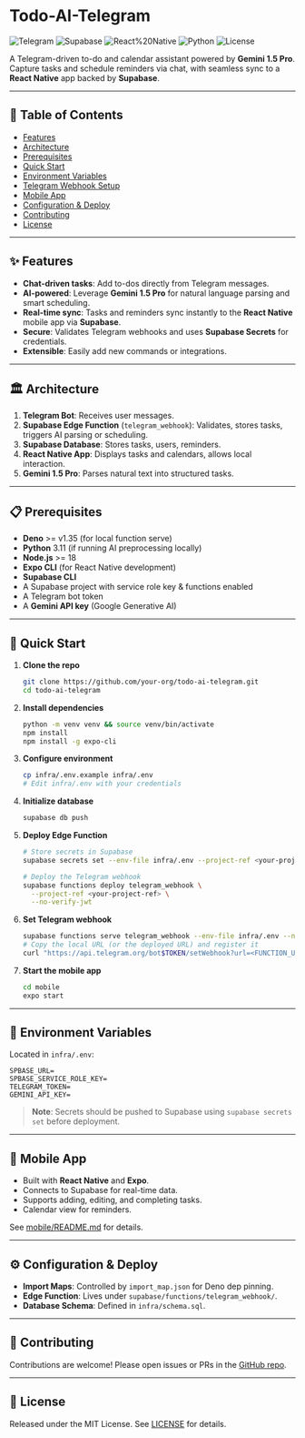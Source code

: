 # Todo-AI-Telegram

![Telegram](https://img.shields.io/badge/Telegram-Bot-blue) ![Supabase](https://img.shields.io/badge/Supabase-Edge%20Functions-green) ![React%20Native](https://img.shields.io/badge/React--Native-Mobile-yellow) ![Python](https://img.shields.io/badge/Python-3.11-blue) ![License](https://img.shields.io/badge/License-MIT-lightgrey)

A Telegram-driven to-do and calendar assistant powered by **Gemini 1.5 Pro**. Capture tasks and schedule reminders via chat, with seamless sync to a **React Native** app backed by **Supabase**.

---

## 🔖 Table of Contents

* [Features](#-features)
* [Architecture](#-architecture)
* [Prerequisites](#-prerequisites)
* [Quick Start](#-quick-start)
* [Environment Variables](#-environment-variables)
* [Telegram Webhook Setup](#-telegram-webhook-setup)
* [Mobile App](#-mobile-app)
* [Configuration & Deploy](#-configuration--deploy)
* [Contributing](#-contributing)
* [License](#-license)

---

## ✨ Features

* **Chat-driven tasks**: Add to-dos directly from Telegram messages.
* **AI-powered**: Leverage **Gemini 1.5 Pro** for natural language parsing and smart scheduling.
* **Real-time sync**: Tasks and reminders sync instantly to the **React Native** mobile app via **Supabase**.
* **Secure**: Validates Telegram webhooks and uses **Supabase Secrets** for credentials.
* **Extensible**: Easily add new commands or integrations.

---

## 🏛️ Architecture

1. **Telegram Bot**: Receives user messages.
2. **Supabase Edge Function** (`telegram_webhook`): Validates, stores tasks, triggers AI parsing or scheduling.
3. **Supabase Database**: Stores tasks, users, reminders.
4. **React Native App**: Displays tasks and calendars, allows local interaction.
5. **Gemini 1.5 Pro**: Parses natural text into structured tasks.

---

## 📋 Prerequisites

* **Deno** >= v1.35 (for local function serve)
* **Python** 3.11 (if running AI preprocessing locally)
* **Node.js** >= 18
* **Expo CLI** (for React Native development)
* **Supabase CLI**
* A Supabase project with service role key & functions enabled
* A Telegram bot token
* A **Gemini API key** (Google Generative AI)

---

## 🚀 Quick Start

1. **Clone the repo**

   ```bash
   git clone https://github.com/your-org/todo-ai-telegram.git
   cd todo-ai-telegram
   ```

2. **Install dependencies**

   ```bash
   python -m venv venv && source venv/bin/activate
   npm install
   npm install -g expo-cli
   ```

3. **Configure environment**

   ```bash
   cp infra/.env.example infra/.env
   # Edit infra/.env with your credentials
   ```

4. **Initialize database**

   ```bash
   supabase db push
   ```

5. **Deploy Edge Function**

   ```bash
   # Store secrets in Supabase
   supabase secrets set --env-file infra/.env --project-ref <your-project-ref>

   # Deploy the Telegram webhook
   supabase functions deploy telegram_webhook \
     --project-ref <your-project-ref> \
     --no-verify-jwt
   ```

6. **Set Telegram webhook**

   ```bash
   supabase functions serve telegram_webhook --env-file infra/.env --no-verify-jwt
   # Copy the local URL (or the deployed URL) and register it
   curl "https://api.telegram.org/bot$TOKEN/setWebhook?url=<FUNCTION_URL>"
   ```

7. **Start the mobile app**

   ```bash
   cd mobile
   expo start
   ```

---

## 🔧 Environment Variables

Located in `infra/.env`:

```dotenv
SPBASE_URL=
SPBASE_SERVICE_ROLE_KEY=
TELEGRAM_TOKEN=
GEMINI_API_KEY=
```

> **Note**: Secrets should be pushed to Supabase using `supabase secrets set` before deployment.

---

## 📱 Mobile App

* Built with **React Native** and **Expo**.
* Connects to Supabase for real-time data.
* Supports adding, editing, and completing tasks.
* Calendar view for reminders.

See [mobile/README.md](mobile/README.md) for details.

---

## ⚙️ Configuration & Deploy

* **Import Maps**: Controlled by `import_map.json` for Deno dep pinning.
* **Edge Function**: Lives under `supabase/functions/telegram_webhook/`.
* **Database Schema**: Defined in `infra/schema.sql`.

---

## 🤝 Contributing

Contributions are welcome! Please open issues or PRs in the [GitHub repo](https://github.com/your-org/todo-ai-telegram).

---

## 📄 License

Released under the MIT License. See [LICENSE](LICENSE) for details.

